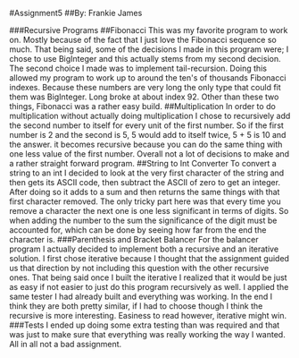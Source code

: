 #Assignment5
##By: Frankie James

###Recursive Programs
	##Fibonacci
		This was my favorite program to work on. Mostly because of the fact
		that I just love the Fibonacci sequence so much. That being said, 
		some of the decisions I made in this program were; I chose to use
		BigInteger and this actually stems from my second decision.
		The second choice I made was to implement tail-recursion. Doing
		this allowed my program to work up to around the ten's of thousands
		Fibonacci indexes. Because these numbers are very long the only type 
		that could fit them was BigInteger. Long broke at about index 92. Other 
		than these two things, Fibonacci was a rather easy build.
	##Multiplication
		In order to do multiplication without actually doing multiplication I 
		chose to recursively add the second number to itself for every unit of the
		first number. So if the first number is 2 and the second is 5, 5 would add to
		itself twice, 5 + 5 is 10 and the answer. it becomes recursive because you can
		do the same thing with one less value of the first number. Overall not a lot of 
		decisions to make and a rather straight forward program.
	##String to Int Converter
		To convert a string to an int I decided to look at the very first character
		of the string and then gets its ASCII code, then subtract the ASCII of zero 
		to get an integer. After doing so it adds to a sum and then returns the
		same things with that first character removed. The only tricky part here was
		that every time you remove a character the next one is one less significant
		in terms of digits. So when adding the number to the sum the significance of 
		the digit must be accounted for, which can be done by seeing how far from the 
		end the character is.
###Parenthesis and Bracket Balancer
	For the balancer program I actually decided to implement both a recursive and an 
	iterative solution. I first chose iterative because I thought that the assignment
	guided us that direction by not including this question with the other recursive ones.
	That being said once I built the iterative I realized that it would be just as easy
	if not easier to just do this program recursively as well. I applied the same tester I 
	had already built and everything was working. In the end I think they are both pretty similar,
	if I had to choose though I think the recursive is more interesting. Easiness to read however,
	iterative might win.
###Tests
	I ended up doing some extra testing than was required and that was just to make sure that 
	everything was really working the way I wanted. All in all not a bad assignment.
